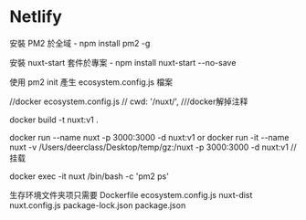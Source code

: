 # Netlify

安裝 PM2 於全域 - npm install pm2 -g

安裝 nuxt-start 套件於專案 - npm install nuxt-start  --no-save

使用 pm2 init 產生 ecosystem.config.js 檔案

//docker 
ecosystem.config.js  // cwd: '/nuxt/',  ///docker解掉注释

docker build -t nuxt:v1 .

docker run --name nuxt -p 3000:3000 -d nuxt:v1
or
docker run  -it --name nuxt -v /Users/deerclass/Desktop/temp/gz:/nuxt -p 3000:3000 -d nuxt:v1  //挂载

docker exec -it nuxt /bin/bash -c 'pm2 ps'

生存环境文件夹项只需要
Dockerfile
ecosystem.config.js
nuxt-dist
nuxt.config.js
package-lock.json
package.json